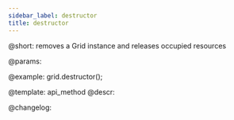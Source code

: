 ```yaml
---
sidebar_label: destructor
title: destructor
---          
```


@short: removes a Grid instance and releases occupied resources


@params:




@example:
grid.destructor();


@template: api_method
@descr:





@changelog:


